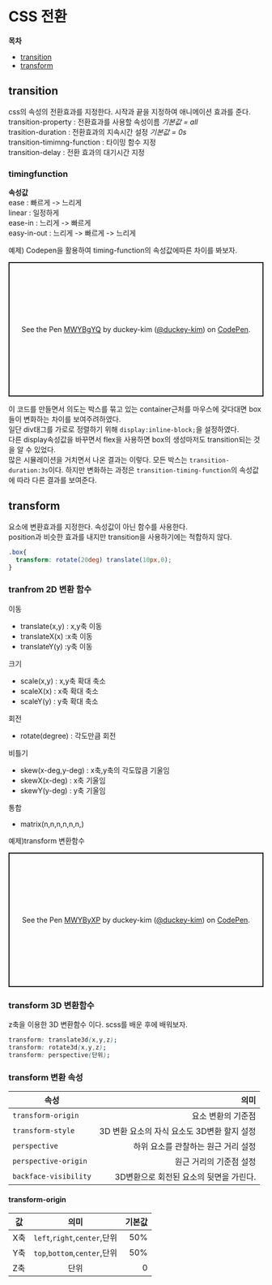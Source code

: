 # CSS 전환  
**목차**  
- [transition](#transition)
- [transform](#transform)   


## transition  
css의 속성의 전환효과를 지정한다. 시작과 끝을 지정하여 애니메이션 효과를 준다.  
transition-property : 전환효과를 사용할 속성이름 *기본값 = all*  
trasition-duration : 전환효과의 지속시간 설정  *기본값 = 0s*  
transition-timimng-function : 타이밍 함수 지정  
transition-delay : 전환 효과의 대기시간 지정  

### timingfunction  
**속성값**  
ease : 빠르게 -> 느리게  
linear : 일정하게  
ease-in : 느리게 -> 빠르게  
easy-in-out : 느리게 -> 빠르게 -> 느리게  

예제) Codepen을 활용하여 timing-function의 속성값에따른 차이를 봐보자.  
<p class="codepen" data-height="265" data-theme-id="light" data-default-tab="css,result" data-user="duckey-kim" data-slug-hash="MWYBgYQ" style="height: 265px; box-sizing: border-box; display: flex; align-items: center; justify-content: center; border: 2px solid; margin: 1em 0; padding: 1em;" data-pen-title="MWYBgYQ">
  <span>See the Pen <a href="https://codepen.io/duckey-kim/pen/MWYBgYQ">
  MWYBgYQ</a> by duckey-kim (<a href="https://codepen.io/duckey-kim">@duckey-kim</a>)
  on <a href="https://codepen.io">CodePen</a>.</span>
</p>
<script async src="https://static.codepen.io/assets/embed/ei.js"></script>  

이 코드를 만들면서 의도는 박스를 묶고 있는 container근처를 마우스에 갖다대면 box들이 변화하는 차이를 보여주려하였다.  
일단 div태그를 가로로 정렬하기 위해 ```display:inline-block;```을 설정하였다.  
다른 display속성값을 바꾸면서 flex을 사용하면 box의 생성마저도 transition되는 것을 알 수 있었다.  
많은 시뮬레이션을 거치면서 나온 결과는 이렇다.
모든 박스는 ```transition-duration:3s```이다. 하지만 변화하는 과정은 ```transition-timing-function```의 속성값에 따라 다른 결과를 보여준다.  

## transform  
요소에 변환효과를 지정한다. 속성값이 아닌 함수를 사용한다.  
position과 비슷한 효과를 내지만 transition을 사용하기에는 적합하지 않다.
```css
.box{
  transform: rotate(20deg) translate(10px,0);
}
```  

### tranfrom 2D 변환 함수  
이동
- translate(x,y) : x,y축 이동
- translateX(x) :x축 이동
- translateY(y) :y축 이동   

크기  
- scale(x,y) : x,y축 확대 축소  
- scaleX(x) : x축 확대 축소
- scaleY(y) : y축 확대 축소   

회전  
- rotate(degree) : 각도만큼 회전   

비틀기  
- skew(x-deg,y-deg) : x축,y축의 각도많큼 기울임
- skewX(x-deg) : x축 기울임
- skewY(y-deg) : y축 기울임   

통합  
- matrix(n,n,n,n,n,n,)   

예제)transform 변환함수  

<p class="codepen" data-height="265" data-theme-id="light" data-default-tab="css,result" data-user="duckey-kim" data-slug-hash="MWYByXP" style="height: 265px; box-sizing: border-box; display: flex; align-items: center; justify-content: center; border: 2px solid; margin: 1em 0; padding: 1em;" data-pen-title="MWYByXP">
  <span>See the Pen <a href="https://codepen.io/duckey-kim/pen/MWYByXP">
  MWYByXP</a> by duckey-kim (<a href="https://codepen.io/duckey-kim">@duckey-kim</a>)
  on <a href="https://codepen.io">CodePen</a>.</span>
</p>
<script async src="https://static.codepen.io/assets/embed/ei.js"></script>  

### transform 3D 변환함수  
z축을 이용한 3D 변환함수 이다. scss를 배운 후에 배워보자.  
```css
transform: translate3d(x,y,z);
transform: rotate3d(x,y,z);
transform: perspective(단위);
```


### transform 변환 속성  
속성 | 의미
---|---:
`transform-origin` | 요소 변환의 기준점
`transform-style` | 3D 변환 요소의 자식 요소도 3D변환 할지 설정
`perspective` | 하위 요소를 관찰하는 원근 거리 설정
`perspective-origin` | 원근 거리의 기준점 설정
`backface-visibility` | 3D변환으로 회전된 요소의 뒷면을 가린다.

#### transform-origin  

값|의미|기본값
|---|:---:|---:|  
|X축 | `left`,`right`,`center`,단위 | 50%|
|Y축 | `top`,`bottom`,`center`,단위 | 50%|
|Z축 | 단위 | 0|









